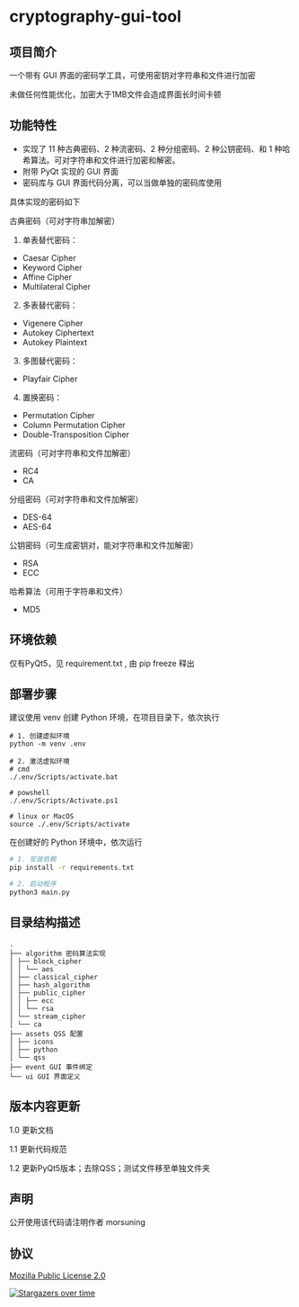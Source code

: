 # cryptography-gui-tool

## 项目简介

一个带有 GUI 界面的密码学工具，可使用密钥对字符串和文件进行加密

未做任何性能优化，加密大于1MB文件会造成界面长时间卡顿

## 功能特性

- 实现了 11 种古典密码、2 种流密码、2 种分组密码、2 种公钥密码、和 1 种哈希算法。可对字符串和文件进行加密和解密。
- 附带 PyQt 实现的 GUI 界面
- 密码库与 GUI 界面代码分离，可以当做单独的密码库使用

具体实现的密码如下

古典密码（可对字符串加解密）

1. 单表替代密码：

* Caesar Cipher
* Keyword Cipher
* Affine Cipher
* Multilateral Cipher

2. 多表替代密码：

* Vigenere Cipher
* Autokey Ciphertext
* Autokey Plaintext

3. 多图替代密码：

* Playfair Cipher

4. 置换密码：

* Permutation Cipher
* Column Permutation Cipher
* Double-Transposition Cipher

流密码（可对字符串和文件加解密）

* RC4
* CA

分组密码（可对字符串和文件加解密）

* DES-64
* AES-64

公钥密码（可生成密钥对，能对字符串和文件加解密）

* RSA
* ECC

哈希算法（可用于字符串和文件）

* MD5

## 环境依赖

仅有PyQt5，见 requirement.txt , 由 pip freeze 释出

## 部署步骤

建议使用 venv 创建 Python 环境，在项目目录下，依次执行

```shell
# 1. 创建虚拟环境
python -m venv .env

# 2. 激活虚拟环境
# cmd
./.env/Scripts/activate.bat

# powshell
./.env/Scripts/Activate.ps1

# linux or MacOS
source ./.env/Scripts/activate
```

在创建好的 Python 环境中，依次运行

```bash
# 1. 安装依赖
pip install -r requirements.txt

# 2. 启动程序
python3 main.py
```

## 目录结构描述

```
.
├── algorithm 密码算法实现
│ ├── block_cipher
│ │ └── aes
│ ├── classical_cipher
│ ├── hash_algorithm
│ ├── public_cipher
│ │ ├── ecc
│ │ └── rsa
│ └── stream_cipher
│ └── ca
├── assets QSS 配置
│ ├── icons
│ ├── python
│ └── qss
├── event GUI 事件绑定
└── ui GUI 界面定义
```

## 版本内容更新

1.0 更新文档

1.1 更新代码规范

1.2 更新PyQt5版本；去除QSS；测试文件移至单独文件夹

## 声明

公开使用该代码请注明作者 morsuning

## 协议

[Mozilla Public License 2.0](https://github.com/6nosis/cryptography-GUItool/blob/master/LICENSE)

[![Stargazers over time](https://starchart.cc/morsuning/cryptography-GUItool.svg)](https://starchart.cc/morsuning/cryptography-GUItool)
